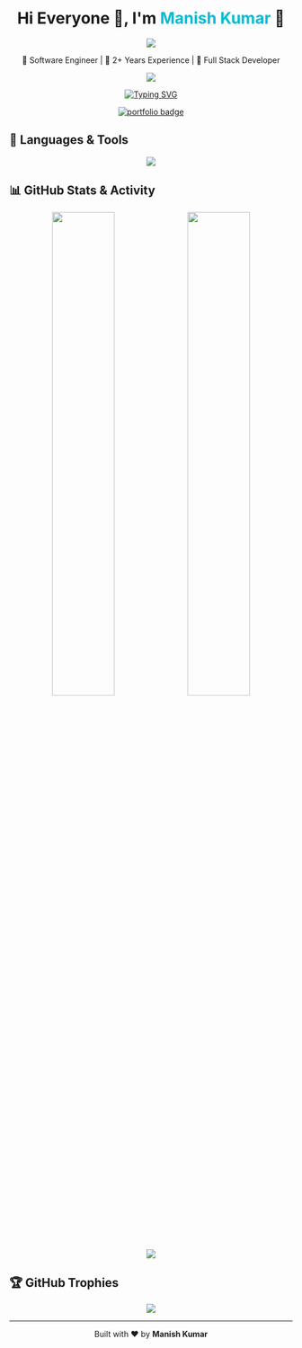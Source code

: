 <h1 align="center">Hi Everyone 👋, I'm <span style="color:#00bcd4;">Manish Kumar</span> 🔭</h1>
<p align="center">
  <img src="https://hits.sh/github.com/DevManishKumar/DevManishKumar.svg?style=flat-square&label=Profile%20Views" />
</p>
<p align="center">
  💪 Software Engineer | 💼 2+ Years Experience | 🧠 Full Stack Developer
</p>

<p align="center">
  <a href="https://www.linkedin.com/in/devmanishkumar-0a9769aa/">
    <img src="https://img.shields.io/badge/-LinkedIn-blue?style=for-the-badge&logo=Linkedin&logoColor=white" />
  </a>
</p>

<p align="center">
  <a href="https://devmanishkr.vercel.app" target="_blank">
    <img src="https://readme-typing-svg.demolab.com?font=Fira+Code&pause=1000&color=00C896&center=true&vCenter=true&width=440&lines=Welcome+to+my+Portfolio;Explore+my+projects+and+skills!" alt="Typing SVG" />
  </a>
</p>

<p align="center">
  <a href="https://devmanishkr.vercel.app" target="_blank">
    <img src="https://img.shields.io/badge/View%20Portfolio-%2300C896?style=for-the-badge&logo=firefox&logoColor=white" alt="portfolio badge" />
  </a>
</p>


## 🚀 Languages & Tools

<p align="center">
  <img src="https://skillicons.dev/icons?i=html,css,js,jquery,react,redux,tailwind,materialui,bootstrap,nodejs,express,ts,graphql,mongodb,postgres,docker,jenkins,jira,ubuntu,windows,postman,python,django&perline=9" />
</p>

## 📊 GitHub Stats & Activity

<p align="center">
  <img width="47%" src="https://github-readme-stats.vercel.app/api?username=devmanishkumar&show_icons=true&theme=dracula&count_private=true" />
  <img width="47%" src="https://github-readme-streak-stats.herokuapp.com/?user=devmanishkumar&theme=dracula" />
</p>

<p align="center">
  <img src="https://github-readme-stats.vercel.app/api/top-langs/?username=devmanishkumar&layout=compact&theme=radical" />
</p>

## 🏆 GitHub Trophies

<p align="center">
  <img src="https://github-profile-trophy.vercel.app/?username=devmanishkumar&theme=dracula&column=6&margin-w=15" />
</p>

---

<p align="center">
  Built with ❤️ by <strong>Manish Kumar</strong>
</p>


